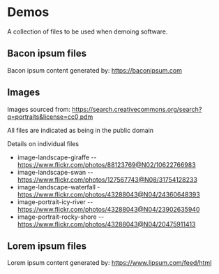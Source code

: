 # Demos

A collection of files to be used when demoing software.


## Bacon ipsum files

Bacon ipsum content generated by: https://baconipsum.com


## Images

Images sourced from:
https://search.creativecommons.org/search?q=portraits&license=cc0,pdm

All files are indicated as being in the public domain

Details on individual files

* image-landscape-giraffe -- https://www.flickr.com/photos/88123769@N02/10622766983
* image-landscape-swan -- https://www.flickr.com/photos/127567743@N08/31754128233
* image-landscape-waterfall - https://www.flickr.com/photos/43288043@N04/24360648393
* image-portrait-icy-river -- https://www.flickr.com/photos/43288043@N04/23902635940
* image-portrait-rocky-shore -- https://www.flickr.com/photos/43288043@N04/20475911413


## Lorem ipsum files

Lorem ipsum content generated by: https://www.lipsum.com/feed/html

